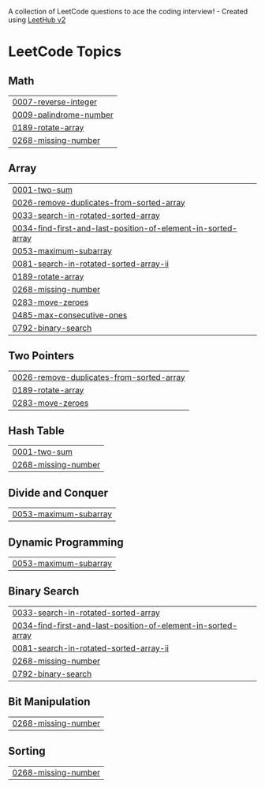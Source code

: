A collection of LeetCode questions to ace the coding interview! - Created using [LeetHub v2](https://github.com/arunbhardwaj/LeetHub-2.0)
<!---LeetCode Topics Start-->
# LeetCode Topics
## Math
|  |
| ------- |
| [0007-reverse-integer](https://github.com/Nehanshu-codechamp/Leetcode_question/tree/master/0007-reverse-integer) |
| [0009-palindrome-number](https://github.com/Nehanshu-codechamp/Leetcode_question/tree/master/0009-palindrome-number) |
| [0189-rotate-array](https://github.com/Nehanshu-codechamp/Leetcode_question/tree/master/0189-rotate-array) |
| [0268-missing-number](https://github.com/Nehanshu-codechamp/Leetcode_question/tree/master/0268-missing-number) |
## Array
|  |
| ------- |
| [0001-two-sum](https://github.com/Nehanshu-codechamp/Leetcode_question/tree/master/0001-two-sum) |
| [0026-remove-duplicates-from-sorted-array](https://github.com/Nehanshu-codechamp/Leetcode_question/tree/master/0026-remove-duplicates-from-sorted-array) |
| [0033-search-in-rotated-sorted-array](https://github.com/Nehanshu-codechamp/Leetcode_question/tree/master/0033-search-in-rotated-sorted-array) |
| [0034-find-first-and-last-position-of-element-in-sorted-array](https://github.com/Nehanshu-codechamp/Leetcode_question/tree/master/0034-find-first-and-last-position-of-element-in-sorted-array) |
| [0053-maximum-subarray](https://github.com/Nehanshu-codechamp/Leetcode_question/tree/master/0053-maximum-subarray) |
| [0081-search-in-rotated-sorted-array-ii](https://github.com/Nehanshu-codechamp/Leetcode_question/tree/master/0081-search-in-rotated-sorted-array-ii) |
| [0189-rotate-array](https://github.com/Nehanshu-codechamp/Leetcode_question/tree/master/0189-rotate-array) |
| [0268-missing-number](https://github.com/Nehanshu-codechamp/Leetcode_question/tree/master/0268-missing-number) |
| [0283-move-zeroes](https://github.com/Nehanshu-codechamp/Leetcode_question/tree/master/0283-move-zeroes) |
| [0485-max-consecutive-ones](https://github.com/Nehanshu-codechamp/Leetcode_question/tree/master/0485-max-consecutive-ones) |
| [0792-binary-search](https://github.com/Nehanshu-codechamp/Leetcode_question/tree/master/0792-binary-search) |
## Two Pointers
|  |
| ------- |
| [0026-remove-duplicates-from-sorted-array](https://github.com/Nehanshu-codechamp/Leetcode_question/tree/master/0026-remove-duplicates-from-sorted-array) |
| [0189-rotate-array](https://github.com/Nehanshu-codechamp/Leetcode_question/tree/master/0189-rotate-array) |
| [0283-move-zeroes](https://github.com/Nehanshu-codechamp/Leetcode_question/tree/master/0283-move-zeroes) |
## Hash Table
|  |
| ------- |
| [0001-two-sum](https://github.com/Nehanshu-codechamp/Leetcode_question/tree/master/0001-two-sum) |
| [0268-missing-number](https://github.com/Nehanshu-codechamp/Leetcode_question/tree/master/0268-missing-number) |
## Divide and Conquer
|  |
| ------- |
| [0053-maximum-subarray](https://github.com/Nehanshu-codechamp/Leetcode_question/tree/master/0053-maximum-subarray) |
## Dynamic Programming
|  |
| ------- |
| [0053-maximum-subarray](https://github.com/Nehanshu-codechamp/Leetcode_question/tree/master/0053-maximum-subarray) |
## Binary Search
|  |
| ------- |
| [0033-search-in-rotated-sorted-array](https://github.com/Nehanshu-codechamp/Leetcode_question/tree/master/0033-search-in-rotated-sorted-array) |
| [0034-find-first-and-last-position-of-element-in-sorted-array](https://github.com/Nehanshu-codechamp/Leetcode_question/tree/master/0034-find-first-and-last-position-of-element-in-sorted-array) |
| [0081-search-in-rotated-sorted-array-ii](https://github.com/Nehanshu-codechamp/Leetcode_question/tree/master/0081-search-in-rotated-sorted-array-ii) |
| [0268-missing-number](https://github.com/Nehanshu-codechamp/Leetcode_question/tree/master/0268-missing-number) |
| [0792-binary-search](https://github.com/Nehanshu-codechamp/Leetcode_question/tree/master/0792-binary-search) |
## Bit Manipulation
|  |
| ------- |
| [0268-missing-number](https://github.com/Nehanshu-codechamp/Leetcode_question/tree/master/0268-missing-number) |
## Sorting
|  |
| ------- |
| [0268-missing-number](https://github.com/Nehanshu-codechamp/Leetcode_question/tree/master/0268-missing-number) |
<!---LeetCode Topics End-->